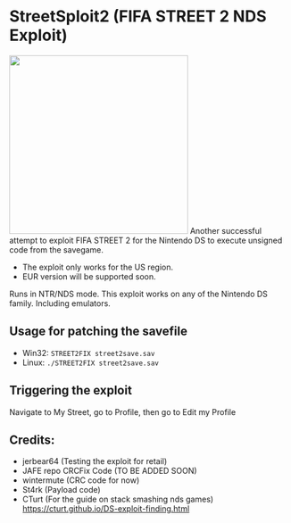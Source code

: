 # StreetSploit2 (FIFA STREET 2 NDS Exploit)
<img src="https://cdn.discordapp.com/attachments/368785644173918210/368787222889234432/IMG_20171014_114826.jpg" width="320">
Another successful attempt to exploit FIFA STREET 2 for the Nintendo DS to execute unsigned code from the savegame.

* The exploit only works for the US region. 
* EUR version will be supported soon.

Runs in NTR/NDS mode. This exploit works on any of the Nintendo DS family. Including emulators.
###
## Usage for patching the savefile
* Win32: `STREET2FIX street2save.sav`
* Linux: `./STREET2FIX street2save.sav`
###
## Triggering the exploit
Navigate to My Street, go to Profile, then go to Edit my Profile

## Credits:
* jerbear64 (Testing the exploit for retail)
* JAFE repo CRCFix Code (TO BE ADDED SOON)
* wintermute (CRC code for now)
* St4rk (Payload code)
* CTurt (For the guide on stack smashing nds games) https://cturt.github.io/DS-exploit-finding.html
